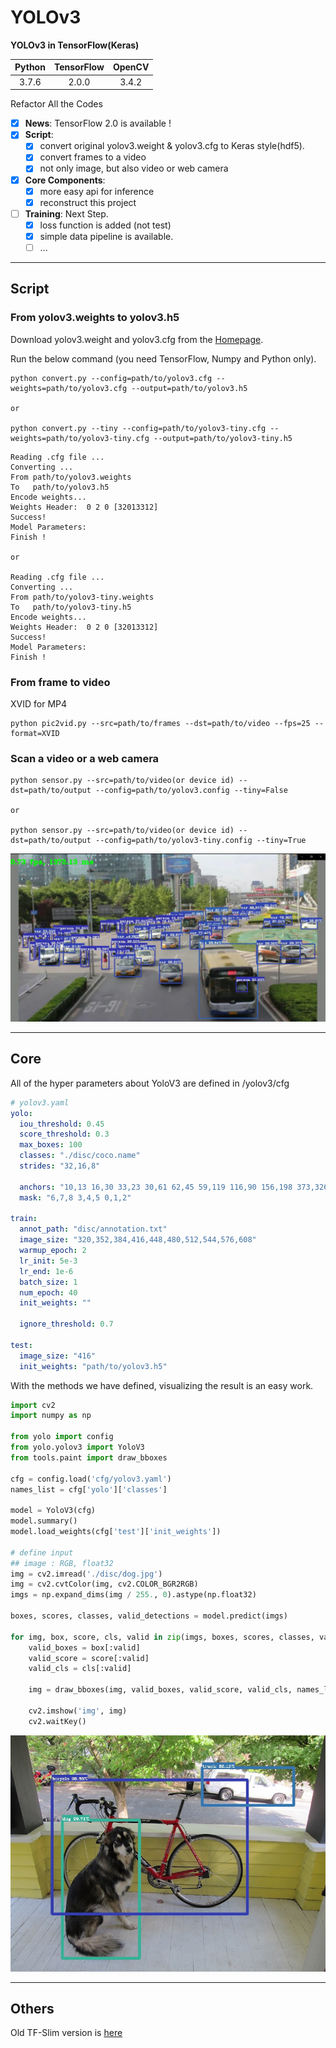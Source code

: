 # YOLOv3

**YOLOv3 in TensorFlow(Keras)**

| Python | TensorFlow | OpenCV |
| :----: | :--------: | :----: |
| 3.7.6  |   2.0.0    | 3.4.2  |

Refactor All the Codes
- [x] **News**: TensorFlow 2.0 is available !
- [x] **Script**: 
  - [x] convert original yolov3.weight & yolov3.cfg to Keras style(hdf5).
  - [x] convert frames to a video
  - [x] not only image, but also video or web camera
- [x] **Core Components**:
  - [x] more easy api for inference
  - [x] reconstruct this project
- [ ] **Training**: Next Step.
  - [x] loss function is added (not test)
  - [x] simple data pipeline is available.
  - [ ] ...

---

## Script

### From yolov3.weights to yolov3.h5
Download yolov3.weight and yolov3.cfg from the [Homepage](https://pjreddie.com/darknet/yolo/).

Run the below command (you need TensorFlow, Numpy and Python only).

```shell script
python convert.py --config=path/to/yolov3.cfg --weights=path/to/yolov3.cfg --output=path/to/yolov3.h5 

or

python convert.py --tiny --config=path/to/yolov3-tiny.cfg --weights=path/to/yolov3-tiny.cfg --output=path/to/yolov3-tiny.h5 
```

```shell script
Reading .cfg file ...
Converting ...
From path/to/yolov3.weights
To   path/to/yolov3.h5
Encode weights...
Weights Header:  0 2 0 [32013312]
Success!
Model Parameters:
Finish !

or

Reading .cfg file ...
Converting ...
From path/to/yolov3-tiny.weights
To   path/to/yolov3-tiny.h5
Encode weights...
Weights Header:  0 2 0 [32013312]
Success!
Model Parameters:
Finish !
```

### From frame to video
XVID for MP4
```shell script
python pic2vid.py --src=path/to/frames --dst=path/to/video --fps=25 --format=XVID
```

### Scan a video or a web camera 

```shell script
python sensor.py --src=path/to/video(or device id) --dst=path/to/output --config=path/to/yolov3.config --tiny=False

or

python sensor.py --src=path/to/video(or device id) --dst=path/to/output --config=path/to/yolov3-tiny.config --tiny=True
```
![street](./disc/street.png)

---

## Core 

All of the hyper parameters about YoloV3 are defined in /yolov3/cfg
```yaml
# yolov3.yaml
yolo:
  iou_threshold: 0.45
  score_threshold: 0.3
  max_boxes: 100
  classes: "./disc/coco.name"
  strides: "32,16,8"

  anchors: "10,13 16,30 33,23 30,61 62,45 59,119 116,90 156,198 373,326"
  mask: "6,7,8 3,4,5 0,1,2"

train:
  annot_path: "disc/annotation.txt"
  image_size: "320,352,384,416,448,480,512,544,576,608"
  warmup_epoch: 2
  lr_init: 5e-3
  lr_end: 1e-6
  batch_size: 1
  num_epoch: 40
  init_weights: ""

  ignore_threshold: 0.7

test:
  image_size: "416"
  init_weights: "path/to/yolov3.h5"
```

With the methods we have defined, visualizing the result is an easy work.

```python
import cv2
import numpy as np

from yolo import config
from yolo.yolov3 import YoloV3
from tools.paint import draw_bboxes

cfg = config.load('cfg/yolov3.yaml')
names_list = cfg['yolo']['classes']

model = YoloV3(cfg)
model.summary()
model.load_weights(cfg['test']['init_weights'])

# define input
## image : RGB, float32
img = cv2.imread('./disc/dog.jpg')
img = cv2.cvtColor(img, cv2.COLOR_BGR2RGB)
imgs = np.expand_dims(img / 255., 0).astype(np.float32)

boxes, scores, classes, valid_detections = model.predict(imgs)

for img, box, score, cls, valid in zip(imgs, boxes, scores, classes, valid_detections):
    valid_boxes = box[:valid]
    valid_score = score[:valid]
    valid_cls = cls[:valid]

    img = draw_bboxes(img, valid_boxes, valid_score, valid_cls, names_list)

    cv2.imshow('img', img)
    cv2.waitKey()
```

![dog](./disc/dog_ans.jpg)

---

## Others

Old TF-Slim version is [here](https://github.com/yuto3o/yolov3-tensorflow/tree/slim)

